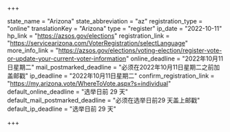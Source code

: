 +++

state_name = "Arizona"
state_abbreviation = "az"
registration_type = "online"
translationKey = "Arizona"
type = "register"
ip_date = "2022-10-11"
hp_link = "https://azsos.gov/elections"
registration_link = "https://servicearizona.com/VoterRegistration/selectLanguage"
more_info_link = "https://azsos.gov/elections/voting-election/register-vote-or-update-your-current-voter-information"
online_deadline = "2022年10月11日星期二"
mail_postmarked_deadline = "必须在2022年10月11日星期二之前加盖邮戳"
ip_deadline = "2022年10月11日星期二"
confirm_registration_link = "https://my.arizona.vote/WhereToVote.aspx?s=individual"
default_online_deadline = "选举日前 29 天"
default_mail_postmarked_deadline = "必须在选举日前29 天盖上邮戳"
default_ip_deadline = "选举日前 29 天"

+++